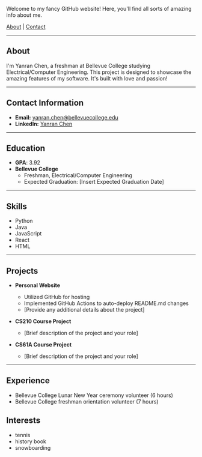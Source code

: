 Welcome to my fancy GitHub website! Here, you'll find all sorts of amazing info about me.

[About](#about) | [Contact](#contact_information)

---

## About

I'm Yanran Chen, a freshman at Bellevue College studying Electrical/Computer Engineering. This project is designed to showcase the amazing features of my software. It's built with love and passion!

---

## Contact Information
- **Email:** yanran.chen@bellevuecollege.edu
- **LinkedIn:** [Yanran Chen](https://sylvvvch.github.io/#about)

---

## Education
- **GPA**: 3.92
- **Bellevue College**
  - Freshman, Electrical/Computer Engineering
  - Expected Graduation: [Insert Expected Graduation Date]

---

## Skills
- Python
- Java
- JavaScript
- React
- HTML

---

## Projects
- **Personal Website**
  - Utilized GitHub for hosting
  - Implemented GitHub Actions to auto-deploy README.md changes
  - [Provide any additional details about the project]

- **CS210 Course Project**
  - [Brief description of the project and your role]

- **CS61A Course Project**
  - [Brief description of the project and your role]

---

## Experience
- Bellevue College Lunar New Year ceremony volunteer (6 hours)
- Bellevue College freshman orientation volunteer (7 hours)

## Interests
- tennis
- history book
- snowboarding
